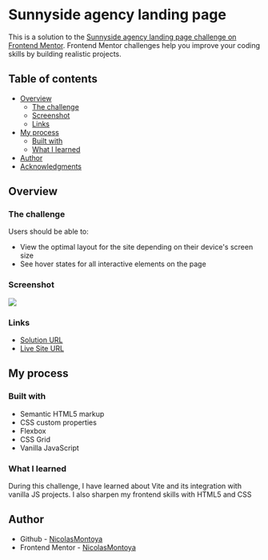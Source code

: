 # Sunnyside agency landing page

This is a solution to the [Sunnyside agency landing page challenge on Frontend Mentor](https://www.frontendmentor.io/challenges/sunnyside-agency-landing-page-7yVs3B6ef). Frontend Mentor challenges help you improve your coding skills by building realistic projects.

## Table of contents

- [Overview](#overview)
  - [The challenge](#the-challenge)
  - [Screenshot](#screenshot)
  - [Links](#links)
- [My process](#my-process)
  - [Built with](#built-with)
  - [What I learned](#what-i-learned)
- [Author](#author)
- [Acknowledgments](#acknowledgments)

## Overview

### The challenge

Users should be able to:

- View the optimal layout for the site depending on their device's screen size
- See hover states for all interactive elements on the page

### Screenshot

![](./screenshot.jpg)

### Links

- [Solution URL](https://www.frontendmentor.io/solutions/sunnyside-challenge-with-vite-vanillajs-FwGKbg6YJU)
- [Live Site URL](https://nicolasmontoya.github.io/sunnyside-fm-challenge/)

## My process

### Built with

- Semantic HTML5 markup
- CSS custom properties
- Flexbox
- CSS Grid
- Vanilla JavaScript

### What I learned

During this challenge, I have learned about Vite and its integration with vanilla JS projects. I also sharpen my frontend skills with HTML5 and CSS

## Author

- Github - [NicolasMontoya](https://github.com/uzoway)
- Frontend Mentor - [NicolasMontoya](https://www.frontendmentor.io/profile/NicolasMontoya)

